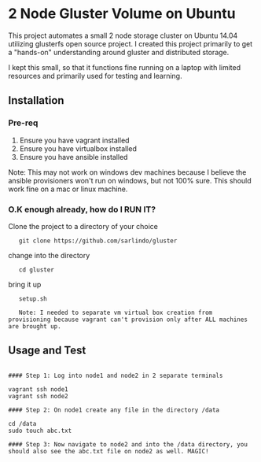 # 2 Node Gluster Volume on Ubuntu

This project automates a small 2 node storage cluster on Ubuntu 14.04 utilizing glusterfs open source project. I created this project primarily to get a "hands-on" understanding around gluster and distributed storage. 

I kept this small, so that it functions fine running on a laptop with limited resources and primarily used for testing and learning. 

## Installation

### Pre-req

1. Ensure you have vagrant installed
2. Ensure you have virtualbox installed
3. Ensure you have ansible installed

Note: This may not work on windows dev machines because I believe the ansible provisioners won't run on windows, but not 100% sure. This should work fine on a mac or linux machine. 

### O.K enough already, how do I RUN IT?

Clone the project to a directory of your choice

``` 
   git clone https://github.com/sarlindo/gluster
```

change into the directory

```
   cd gluster
```

bring it up

```
   setup.sh

   Note: I needed to separate vm virtual box creation from provisioning because vagrant can't provision only after ALL machines are brought up.
```
 
## Usage and Test


```

#### Step 1: Log into node1 and node2 in 2 separate terminals

vagrant ssh node1
vagrant ssh node2

#### Step 2: On node1 create any file in the directory /data

cd /data
sudo touch abc.txt

#### Step 3: Now navigate to node2 and into the /data directory, you should also see the abc.txt file on node2 as well. MAGIC!

```
